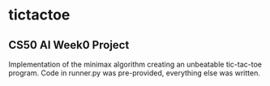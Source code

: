 # tictactoe
## CS50 AI Week0 Project

Implementation of the minimax algorithm creating an unbeatable tic-tac-toe program. Code in runner.py was pre-provided, everything else was written.

